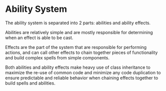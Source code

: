 # Ability System

The ability system is separated into 2 parts: abilities and ability effects.

Abilities are relatively simple and are mostly responsible for determining when an effect is able to be cast.

Effects are the part of the system that are responsible for performing actions, and can call other effects to chain together pieces of functionality and build complex spells from simple components.

Both abilities and ability effects make heavy use of class inheritance to maximize the re-use of common code and minimize any code duplication to ensure predictable and reliable behavior when chaining effects together to build spells and abilities.
